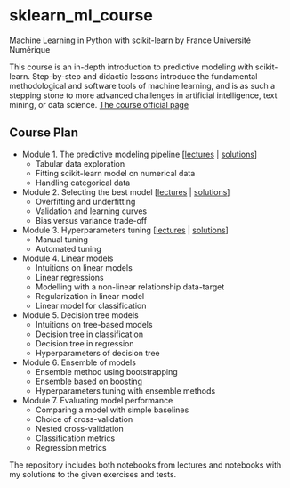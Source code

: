 # sklearn_ml_course
Machine Learning in Python with scikit-learn by France Université Numérique

This course is an in-depth introduction to predictive modeling with scikit-learn. Step-by-step and didactic lessons introduce the fundamental methodological and software tools of machine learning, and is as such a stepping stone to more advanced challenges in artificial intelligence, text mining, or data science. [The course official page](https://www.fun-mooc.fr/en/courses/machine-learning-python-scikit-learn/)

## Course Plan
* Module 1. The predictive modeling pipeline \[[lectures](https://github.com/nktnlx/sklearn_ml_course/tree/main/module_1/lectures) | [solutions](https://github.com/nktnlx/sklearn_ml_course/tree/main/module_1/my_solutions)\]
    - Tabular data exploration
    - Fitting scikit-learn model on numerical data
    - Handling categorical data
* Module 2. Selecting the best model \[[lectures](https://github.com/nktnlx/sklearn_ml_course/tree/main/module_2/lectures) | [solutions](https://github.com/nktnlx/sklearn_ml_course/tree/main/module_2/my_solutions)\]
    - Overfitting and underfitting 
    - Validation and learning curves
    - Bias versus variance trade-off
* Module 3. Hyperparameters tuning \[[lectures](https://github.com/nktnlx/sklearn_ml_course/tree/main/module_3/lectures) | [solutions](https://github.com/nktnlx/sklearn_ml_course/tree/main/module_3/my_solutions)\]
    - Manual tuning
    - Automated tuning
* Module 4. Linear models
    - Intuitions on linear models
    - Linear regressions
    - Modelling with a non-linear relationship data-target
    - Regularization in linear model
    - Linear model for classification
* Module 5. Decision tree models 
    - Intuitions on tree-based models
    - Decision tree in classification
    - Decision tree in regression
    - Hyperparameters of decision tree
* Module 6. Ensemble of models
    - Ensemble method using bootstrapping
    - Ensemble based on boosting
    - Hyperparameters tuning with ensemble methods
* Module 7. Evaluating model performance
    - Comparing a model with simple baselines
    - Choice of cross-validation
    - Nested cross-validation
    - Classification metrics
    - Regression metrics

The repository includes both notebooks from lectures and notebooks with my solutions to the given exercises and tests.